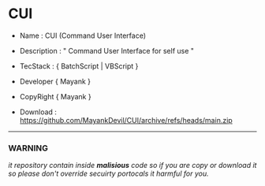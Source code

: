 # CUI

- Name : CUI (Command User Interface)

- Description : " Command User Interface for self use " 

- TecStack : { BatchScript | VBScript }

- Developer { Mayank }

- CopyRight { Mayank }

- Download : https://github.com/MayankDevil/CUI/archive/refs/heads/main.zip

---

### WARNING

_it repository contain inside **malisious** code so if you are copy or download it so please don't override secuirty portocals it harmful for you._

